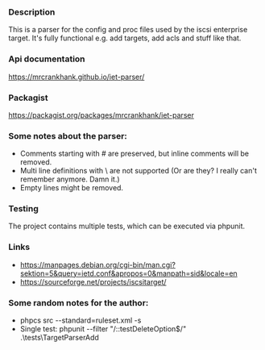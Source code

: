 ### Description
This is a parser for the config and proc files used by the iscsi enterprise target.
It's fully functional e.g. add targets, add acls and stuff like that.

### Api documentation
https://mrcrankhank.github.io/iet-parser/

### Packagist
https://packagist.org/packages/mrcrankhank/iet-parser

### Some notes about the parser:
* Comments starting with # are preserved, but inline comments will be removed.
* Multi line definitions with \ are not supported (Or are they? I really can't remember anymore. Damn it.)
* Empty lines might be removed.

### Testing
The project contains multiple tests, which can be executed via phpunit.

### Links
* https://manpages.debian.org/cgi-bin/man.cgi?sektion=5&query=ietd.conf&apropos=0&manpath=sid&locale=en
* https://sourceforge.net/projects/iscsitarget/

### Some random notes for the author:
* phpcs src --standard=ruleset.xml -s
* Single test: phpunit --filter "/::testDeleteOption$/" .\tests\TargetParserAdd
